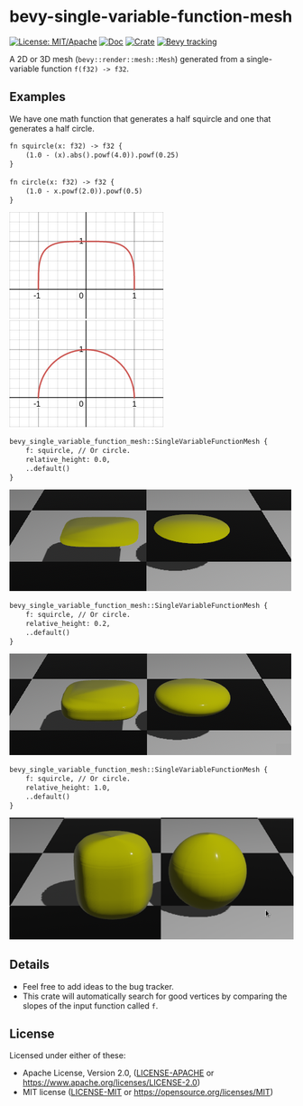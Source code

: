 # bevy-single-variable-function-mesh

[![License: MIT/Apache](https://img.shields.io/badge/License-MIT%20or%20Apache2-blue.svg)](https://opensource.org/licenses/MIT)
[![Doc](https://docs.rs/bevy-single-variable-function-mesh/badge.svg)](https://docs.rs/bevy-single-variable-function-mesh)
[![Crate](https://img.shields.io/crates/v/bevy-single-variable-function-mesh.svg)](https://crates.io/crates/bevy-single-variable-function-mesh)
[![Bevy tracking](https://img.shields.io/badge/Bevy%20tracking-v0.11-lightblue)](https://github.com/bevyengine/bevy/blob/main/docs/plugins_guidelines.md#main-branch-tracking)

A 2D or 3D mesh (`bevy::render::mesh::Mesh`) generated from a
single-variable function `f(f32) -> f32`.

## Examples

We have one math function that generates a half squircle and one that
generates a half circle.

```
fn squircle(x: f32) -> f32 {
    (1.0 - (x).abs().powf(4.0)).powf(0.25)
}

fn circle(x: f32) -> f32 {
    (1.0 - x.powf(2.0)).powf(0.5)
}
```

<img src="images/plot_squircle.png">
<img src="images/plot_circle.png">

```
bevy_single_variable_function_mesh::SingleVariableFunctionMesh {
    f: squircle, // Or circle.
    relative_height: 0.0,
	..default()
}
```

<img src="images/0.png">

```
bevy_single_variable_function_mesh::SingleVariableFunctionMesh {
    f: squircle, // Or circle.
    relative_height: 0.2,
	..default()
}
```

<img src="images/0.2.png">

```
bevy_single_variable_function_mesh::SingleVariableFunctionMesh {
    f: squircle, // Or circle.
    relative_height: 1.0,
	..default()
}
```

<img src="images/1.png">

## Details

- Feel free to add ideas to the bug tracker.
- This crate will automatically search for good vertices by comparing the slopes
of the input function called `f`.

## License

Licensed under either of these:

 * Apache License, Version 2.0, ([LICENSE-APACHE](LICENSE-APACHE) or
   https://www.apache.org/licenses/LICENSE-2.0)
 * MIT license ([LICENSE-MIT](LICENSE-MIT) or
   https://opensource.org/licenses/MIT)
